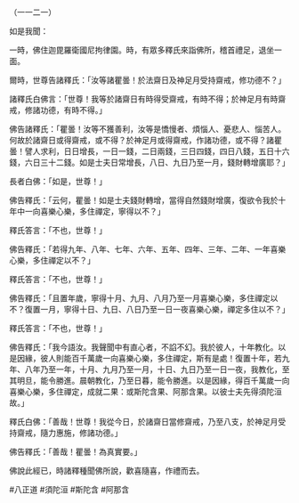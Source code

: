 （一一二一）

如是我聞：

一時，佛住迦毘羅衛國尼拘律園。時，有眾多釋氏來詣佛所，稽首禮足，退坐一面。

爾時，世尊告諸釋氏：「汝等諸瞿曇！於法齋日及神足月受持齋戒，修功德不？」

諸釋氏白佛言：「世尊！我等於諸齋日有時得受齋戒，有時不得；於神足月有時齋戒，修諸功德，有時不得。」

佛告諸釋氏：「瞿曇！汝等不獲善利，汝等是憍慢者、煩惱人、憂悲人、惱苦人。何故於諸齋日或得齋戒，或不得？於神足月或得齋戒，作諸功德，或不得？諸瞿曇！譬人求利，日日增長，一日一錢，二日兩錢，三日四錢，四日八錢，五日十六錢，六日三十二錢。如是士夫日常增長，八日、九日乃至一月，錢財轉增廣耶？」

長者白佛：「如是，世尊！」

佛告釋氏：「云何，瞿曇！如是士夫錢財轉增，當得自然錢財增廣，復欲令我於十年中一向喜樂心樂，多住禪定，寧得以不？」

釋氏答言：「不也，世尊！」

佛告釋氏：「若得九年、八年、七年、六年、五年、四年、三年、二年、一年喜樂心樂，多住禪定以不？」

釋氏答言：「不也，世尊！」

佛告釋氏：「且置年歲，寧得十月、九月、八月乃至一月喜樂心樂，多住禪定以不？復置一月，寧得十日、九日、八日乃至一日一夜喜樂心樂，禪定多住以不？」

釋氏答言：「不也，世尊！」

佛告釋氏：「我今語汝。我聲聞中有直心者，不諂不幻。我於彼人，十年教化。以是因緣，彼人則能百千萬歲一向喜樂心樂，多住禪定，斯有是處！復置十年，若九年、八年乃至一年，十月、九月乃至一月，十日、九日乃至一日一夜，我教化，至其明旦，能令勝進。晨朝教化，乃至日暮，能令勝進。以是因緣，得百千萬歲一向喜樂心樂，多住禪定，成就二果：或斯陀含果、阿那含果。以彼士夫先得須陀洹故。」

釋氏白佛：「善哉！世尊！我從今日，於諸齋日當修齋戒，乃至八支，於神足月受持齋戒，隨力惠施，修諸功德。」

佛告釋氏：「善哉！瞿曇！為真實要。」

佛說此經已，時諸釋種聞佛所說，歡喜隨喜，作禮而去。



#八正道
#須陀洹
#斯陀含
#阿那含
